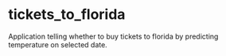 # tickets_to_florida
Application telling whether to buy tickets to florida by predicting temperature on selected date.
